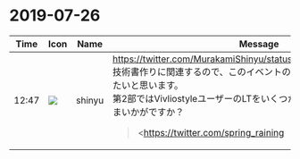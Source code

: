# 2019-07-26

|Time|Icon|Name|Message|
|---|---|---|---|
|12:47|![](https://avatars.slack-edge.com/2018-04-27/354445776386_e258f5ed5ba887b08668_72.jpg)|shinyu|<https://twitter.com/MurakamiShinyu/status/1154701666777616384><br>技術書作りに関連するので、このイベントの相談もこのチャンネルでしたいと思います。<br>第2部ではVivliostyleユーザーのLTをいくつかお願いしたいです。みなさまいかがですか？<br><blockquote><https://twitter.com/spring_raining|@spring_raining> 8/31の #Vivliostyle イベントの大まかな予定は、<br>第1部 13:00〜 Vivliostyle開発者ミーティング<br>第2部 15:00〜 Vivliostyle CSS組版ユーザーミーティング<br>そのあと懇親会🍻<br><br>第1部は開発に興味がある人ご参加ください！<br>第2部はユーザーの情報交換、便利な使い方の紹介など。<br>登壇・LT募集します‼️</blockquote>|

